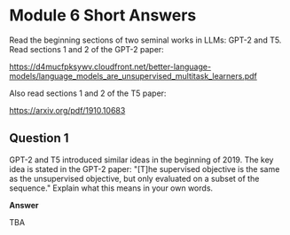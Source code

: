 # Module 6 Short Answers

Read the beginning sections of two seminal works in LLMs: GPT-2 and T5. Read sections 1 and 2 of the GPT-2 paper:

https://d4mucfpksywv.cloudfront.net/better-language-models/language_models_are_unsupervised_multitask_learners.pdf

Also read sections 1 and 2 of the T5 paper:

https://arxiv.org/pdf/1910.10683

## Question 1

GPT-2 and T5 introduced similar ideas in the beginning of 2019. The key idea is stated in the GPT-2 paper: "[T]he supervised objective is the same as the unsupervised objective, but only evaluated on a subset of the sequence." Explain what this means in your own words.

**Answer**

TBA
